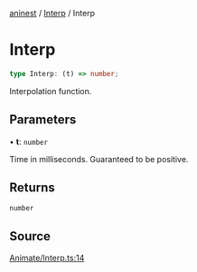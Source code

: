 [aninest](../../index.md) / [Interp](../index.md) / Interp

# Interp

```ts
type Interp: (t) => number;
```

Interpolation function.

## Parameters

• **t**: `number`

Time in milliseconds. Guaranteed to be positive.

## Returns

`number`

## Source

[Animate/Interp.ts:14](https://github.com/zphrs/aninest/blob/df0807b/src/Animate/Interp.ts#L14)
